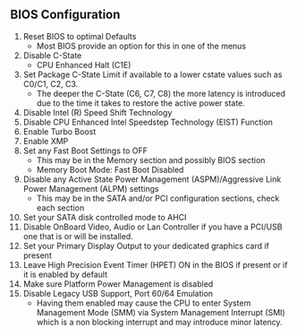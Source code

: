 ## BIOS Configuration
1. Reset BIOS to optimal Defaults
   - Most BIOS provide an option for this in one of the menus
2. Disable C-State
   - CPU Enhanced Halt (C1E)
3. Set Package C-State Limit if available to a lower cstate values such as C0/C1, C2, C3. 
   - The deeper the C-State (C6, C7, C8) the more latency is introduced due to the time it takes to restore the active power state.
4. Disable Intel (R) Speed Shift Technology
5. Disable CPU Enhanced Intel Speedstep Technology (EIST) Function
6. Enable Turbo Boost
7. Enable XMP
8. Set any Fast Boot Settings to OFF
   - This may be in the Memory section and possibly BIOS section
   - Memory Boot Mode: Fast Boot Disabled
9. Disable any Active State Power Management (ASPM)/Aggressive Link Power Management (ALPM) settings
   - This may be in the SATA and/or PCI configuration sections, check each section
10. Set your SATA disk controlled mode to AHCI
11. Disable OnBoard Video, Audio or Lan Controller if you have a PCI/USB one that is or will be installed.
12. Set your Primary Display Output to your dedicated graphics card if present
13. Leave High Precision Event Timer (HPET) ON in the BIOS if present or if it is enabled by default
14. Make sure Platform Power Management is disabled
15. Disable Legacy USB Support, Port 60/64 Emulation
    - Having them enabled may cause the CPU to enter System Management Mode (SMM) via System Management Interrupt (SMI) which is a non blocking interrupt and may introduce minor latency.
